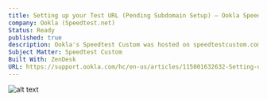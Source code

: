 ```yaml
---
title: Setting up your Test URL (Pending Subdomain Setup) – Ookla Speedtest Custom
company: Ookla (Speedtest.net)
Status: Ready
published: true
description: Ookla's Speedtest Custom was hosted on speedtestcustom.com as a service to help licensed vendors to configure and eventually reference through an HTML5 iframe on their website. This required every test instance to define a custom subdomain that worked as their licensed Test URL. As this detail was a major change for users used to the self-hosted legacy technology, it required a guide to help vendors understand the purpose of the major step in setting up their process.
Subject Matter: Speedtest Custom
Built With: ZenDesk
URL: https://support.ookla.com/hc/en-us/articles/115001632632-Setting-up-your-Test-URL-Pending-Subdomain-Setup-
---
```


![alt text](../../static/work/images/settingup.png)

